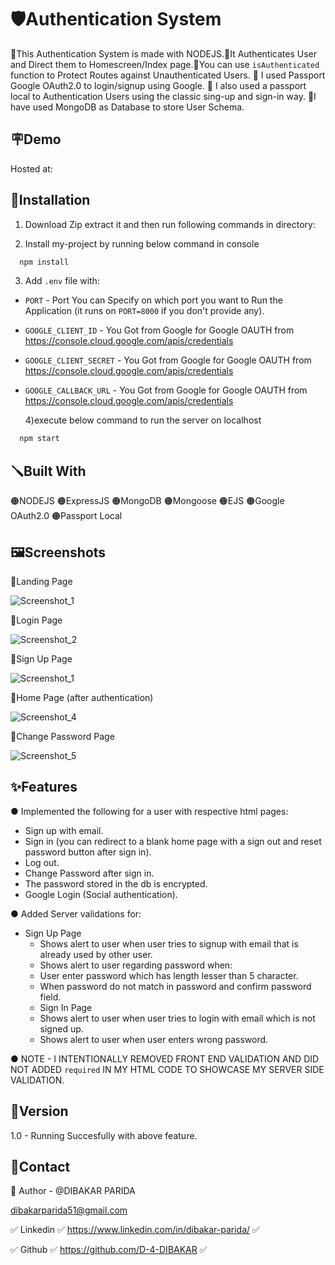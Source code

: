 # 🛡️Authentication System

🔴This Authentication System is made with NODEJS.🔴It Authenticates User and Direct them to Homescreen/Index page.🔴You can use `isAuthenticated` function to Protect Routes against Unauthenticated Users. 🔴 I used Passport Google OAuth2.0 to login/signup using Google. 🔴 I also used a passport local to Authentication Users using the classic sing-up and sign-in way.
🔴I have used MongoDB as Database to store User Schema.

## 🪧Demo

Hosted at:

## 📐Installation

1) Download Zip extract it and then run following commands in directory:

2) Install my-project by running below command in console

```bash
  npm install
```

3) Add `.env` file with:

- `PORT` - Port You can Specify on which port you want to Run the Application (it runs on `PORT=8000` if you don't provide any).
- `GOOGLE_CLIENT_ID` - You Got from Google for Google OAUTH from https://console.cloud.google.com/apis/credentials
- `GOOGLE_CLIENT_SECRET` - You Got from Google for Google OAUTH from https://console.cloud.google.com/apis/credentials
- `GOOGLE_CALLBACK_URL` - You Got from Google for Google OAUTH from https://console.cloud.google.com/apis/credentials

  4)execute below command to run the server on localhost

```bash
  npm start
```

## 🪛Built With

🟠NODEJS 🟠ExpressJS 🟠MongoDB 🟠Mongoose 🟠EJS 🟠Google OAuth2.0 🟠Passport Local

## 🖼️Screenshots

🔴Landing Page

![Screenshot_1](https://user-images.githubusercontent.com/125384723/227831829-cef47e61-83f9-4ef4-955b-916c933b8cf6.png)

🔴Login Page

![Screenshot_2](https://user-images.githubusercontent.com/125384723/227832019-1cd74ffc-1f4b-4a7f-9188-a8fbc192ed4a.png)

🔴Sign Up Page

![Screenshot_1](https://user-images.githubusercontent.com/125384723/227887107-b69ea9c5-3b8b-4fce-8895-aff3a155ae0b.png)

🔴Home Page (after authentication)

![Screenshot_4](https://github.com/D-4-DIBAKAR/Node_JS_Local_Google_Authentication/assets/71878062/4ae0e94b-df46-42c0-ba93-2e13575296e2)

🔴Change Password Page

![Screenshot_5](https://user-images.githubusercontent.com/125384723/227832080-50eaeda9-4536-4e76-af89-a0d8f4dcb840.png)

## ✨Features

● Implemented the following for a user with respective html pages:

- Sign up with email.
- Sign in (you can redirect to a blank home page with a sign out and reset password button after sign in).
- Log out.
- Change Password after sign in.
- The password stored in the db is encrypted.
- Google Login (Social authentication).

● Added Server validations for:

- Sign Up Page
  - Shows alert to user when user tries to signup with email that is already used by other user.
  - Shows alert to user regarding password when:
  - User enter password which has length lesser than 5 character.
  - When password do not match in password and confirm password field.
  - Sign In Page
  - Shows alert to user when user tries to login with email which is not signed up.
  - Shows alert to user when user enters wrong password.

● NOTE - I INTENTIONALLY REMOVED FRONT END VALIDATION AND DID NOT ADDED `required` IN MY HTML CODE TO SHOWCASE MY SERVER SIDE VALIDATION.

## 🚦Version

1.0 - Running Succesfully with above feature.

## 👦Contact

🔗 Author - @DIBAKAR PARIDA

dibakarparida51@gmail.com

✅ Linkedin ✅ https://www.linkedin.com/in/dibakar-parida/ ✅

✅ Github ✅ https://github.com/D-4-DIBAKAR ✅
